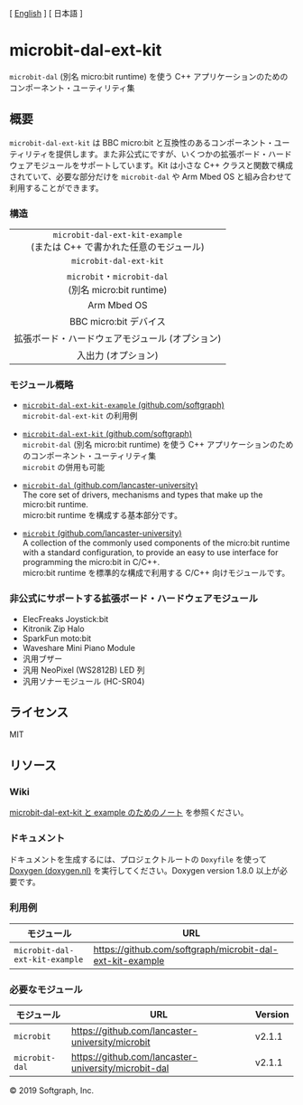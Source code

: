 [ [English](README.md) ] [ 日本語 ]

# microbit-dal-ext-kit

`microbit-dal` (別名 micro:bit runtime) を使う C++ アプリケーションのためのコンポーネント・ユーティリティ集

## 概要

`microbit-dal-ext-kit` は BBC micro:bit と互換性のあるコンポーネント・ユーティリティを提供します。また非公式にですが、いくつかの拡張ボード・ハードウェアモジュールをサポートしています。Kit は小さな C++ クラスと関数で構成されていて、必要な部分だけを `microbit-dal` や Arm Mbed OS と組み合わせて利用することができます。

### 構造

<table><tr><td align="center">
	<code>microbit-dal-ext-kit-example</code> <br>
	(または C++ で書かれた任意のモジュール)
</td></tr><tr><td align="center">
	<code>microbit-dal-ext-kit</code>
</td></tr><tr><td align="center">
	<code>microbit</code>・<code>microbit-dal</code> <br>
	(別名 micro:bit runtime)
</td></tr><tr><td align="center">
	Arm Mbed OS
</td></tr><tr><td align="center">
	BBC micro:bit デバイス
</td></tr><tr><td align="center">
	拡張ボード・ハードウェアモジュール (オプション)
</td></tr><tr><td align="center">
	入出力 (オプション)
</td></tr></table>

### モジュール概略

+ [`microbit-dal-ext-kit-example` (github.com/softgraph)](https://github.com/softgraph/microbit-dal-ext-kit-example) <br>
	`microbit-dal-ext-kit` の利用例

+ [`microbit-dal-ext-kit` (github.com/softgraph)](https://github.com/softgraph/microbit-dal-ext-kit) <br>
	`microbit-dal` (別名 micro:bit runtime) を使う C++ アプリケーションのためのコンポーネント・ユーティリティ集 <br>
	`microbit` の併用も可能

+ [`microbit-dal` (github.com/lancaster-university)](https://github.com/lancaster-university/microbit-dal) <br>
	The core set of drivers, mechanisms and types that make up the micro:bit runtime. <br>
	micro:bit runtime を構成する基本部分です。

+ [`microbit` (github.com/lancaster-university)](https://github.com/lancaster-university/microbit) <br>
	A collection of the commonly used components of the micro:bit runtime with a standard configuration, to provide an easy to use interface for programming the micro:bit in C/C++. <br>
	micro:bit runtime を標準的な構成で利用する C/C++ 向けモジュールです。

### 非公式にサポートする拡張ボード・ハードウェアモジュール

+ ElecFreaks Joystick:bit
+ Kitronik Zip Halo
+ SparkFun moto:bit
+ Waveshare Mini Piano Module
+ 汎用ブザー
+ 汎用 NeoPixel (WS2812B) LED 列
+ 汎用ソナーモジュール (HC-SR04)

## ライセンス

MIT

## リソース

### Wiki

[microbit-dal-ext-kit と example のためのノート](https://github.com/softgraph/microbit-dal-ext-kit-example/wiki/Home-(ja)) を参照ください。

### ドキュメント

ドキュメントを生成するには、プロジェクトルートの `Doxyfile` を使って [Doxygen (doxygen.nl)](http://www.doxygen.nl/download.html#latestsrc) を実行してください。Doxygen version 1.8.0 以上が必要です。

### 利用例

モジュール       | URL
-------------- | ---
`microbit-dal-ext-kit-example` | <https://github.com/softgraph/microbit-dal-ext-kit-example>

### 必要なモジュール

モジュール       | URL | Version
-------------- | --- | -------
`microbit`     | <https://github.com/lancaster-university/microbit>     | v2.1.1
`microbit-dal` | <https://github.com/lancaster-university/microbit-dal> | v2.1.1

© 2019 Softgraph, Inc.
